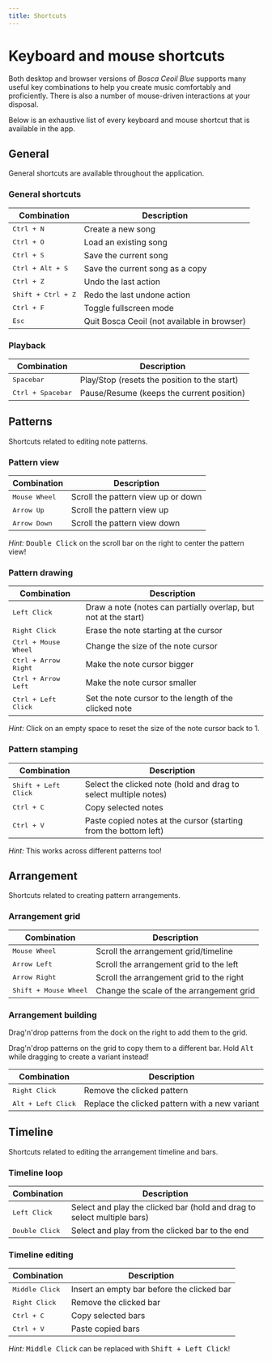 ```yaml
---
title: Shortcuts
---
```


# Keyboard and mouse shortcuts

Both desktop and browser versions of _Bosca Ceoil Blue_ supports many useful key combinations to help you create music comfortably and proficiently. There is also a number of mouse-driven interactions at your disposal.

Below is an exhaustive list of every keyboard and mouse shortcut that is available in the app.

## General

General shortcuts are available throughout the application.

### General shortcuts

| Combination  | Description  |
|--------------|--------------|
| <kbd>Ctrl + N</kbd>            | Create a new song  |
| <kbd>Ctrl + O</kbd>            | Load an existing song  |
| <kbd>Ctrl + S</kbd>            | Save the current song  |
| <kbd>Ctrl + Alt + S</kbd>      | Save the current song as a copy  |
| <kbd>Ctrl + Z</kbd>            | Undo the last action  |
| <kbd>Shift + Ctrl + Z</kbd>    | Redo the last undone action  |
| <kbd>Ctrl + F</kbd>            | Toggle fullscreen mode  |
| <kbd>Esc</kbd>                 | Quit Bosca Ceoil (not available in browser)  |


### Playback

| Combination  | Description  |
|--------------|--------------|
| <kbd>Spacebar</kbd>           | Play/Stop (resets the position to the start)  |
| <kbd>Ctrl + Spacebar</kbd>    | Pause/Resume (keeps the current position)  |


## Patterns

Shortcuts related to editing note patterns.

### Pattern view

| Combination  | Description  |
|--------------|--------------|
| <kbd>Mouse Wheel</kbd>    | Scroll the pattern view up or down  |
| <kbd>Arrow Up</kbd>       | Scroll the pattern view up  |
| <kbd>Arrow Down</kbd>     | Scroll the pattern view down  |

_Hint:_ <kbd>Double Click</kbd> on the scroll bar on the right to center the pattern view!

### Pattern drawing

| Combination  | Description  |
|--------------|--------------|
| <kbd>Left Click</kbd>            | Draw a note (notes can partially overlap, but not at the start)  |
| <kbd>Right Click</kbd>           | Erase the note starting at the cursor  |
| <kbd>Ctrl + Mouse Wheel</kbd>    | Change the size of the note cursor  |
| <kbd>Ctrl + Arrow Right</kbd>    | Make the note cursor bigger  |
| <kbd>Ctrl + Arrow Left</kbd>     | Make the note cursor smaller  |
| <kbd>Ctrl + Left Click</kbd>     | Set the note cursor to the length of the clicked note  |

_Hint:_ Click on an empty space to reset the size of the note cursor back to 1.

### Pattern stamping

| Combination  | Description  |
|--------------|--------------|
| <kbd>Shift + Left Click</kbd>    | Select the clicked note (hold and drag to select multiple notes)  |
| <kbd>Ctrl + C</kbd>              | Copy selected notes  |
| <kbd>Ctrl + V</kbd>              | Paste copied notes at the cursor (starting from the bottom left)  |

_Hint:_ This works across different patterns too!


## Arrangement

Shortcuts related to creating pattern arrangements.

### Arrangement grid

| Combination  | Description  |
|--------------|--------------|
| <kbd>Mouse Wheel</kbd>            | Scroll the arrangement grid/timeline  |
| <kbd>Arrow Left</kbd>             | Scroll the arrangement grid to the left  |
| <kbd>Arrow Right</kbd>            | Scroll the arrangement grid to the right  |
| <kbd>Shift + Mouse Wheel</kbd>    | Change the scale of the arrangement grid  |

### Arrangement building

Drag'n'drop patterns from the dock on the right to add them to the grid.

Drag'n'drop patterns on the grid to copy them to a different bar. Hold <kbd>Alt</kbd> while dragging to create a variant instead!

| Combination  | Description  |
|--------------|--------------|
| <kbd>Right Click</kbd>         | Remove the clicked pattern  |
| <kbd>Alt + Left Click</kbd>    | Replace the clicked pattern with a new variant  |


## Timeline

Shortcuts related to editing the arrangement timeline and bars.

### Timeline loop

| Combination  | Description  |
|--------------|--------------|
| <kbd>Left Click</kbd>      | Select and play the clicked bar (hold and drag to select multiple bars)  |
| <kbd>Double Click</kbd>    | Select and play from the clicked bar to the end  |

### Timeline editing

| Combination  | Description  |
|--------------|--------------|
| <kbd>Middle Click</kbd>    | Insert an empty bar before the clicked bar  |
| <kbd>Right Click</kbd>     | Remove the clicked bar  |
| <kbd>Ctrl + C</kbd>        | Copy selected bars  |
| <kbd>Ctrl + V</kbd>        | Paste copied bars  |

_Hint:_ <kbd>Middle Click</kbd> can be replaced with <kbd>Shift + Left Click</kbd>!
